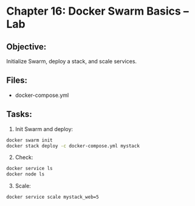 # Chapter 16: Docker Swarm Basics – Lab

## Objective:
Initialize Swarm, deploy a stack, and scale services.

## Files:
- docker-compose.yml

## Tasks:
1. Init Swarm and deploy:
```bash
docker swarm init
docker stack deploy -c docker-compose.yml mystack
```

2. Check:
```bash
docker service ls
docker node ls
```

3. Scale:
```bash
docker service scale mystack_web=5
```
